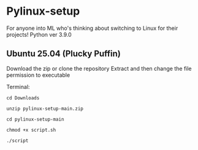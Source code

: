 # Pylinux-setup
For anyone into ML who's thinking about switching to Linux for their projects!
Python ver 3.9.0 

## Ubuntu 25.04 (Plucky Puffin)

Download the zip or clone the repository Extract and then change the file permission to executable

Terminal:

`cd Downloads`

`unzip pylinux-setup-main.zip`

`cd pylinux-setup-main`

`chmod +x script.sh`

`./script`

